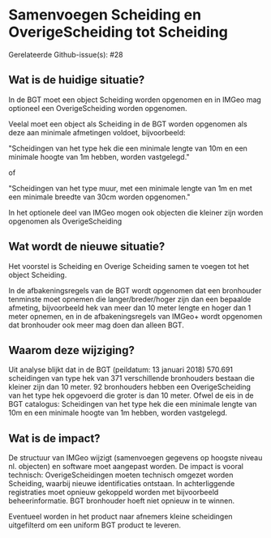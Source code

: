 # Samenvoegen Scheiding en OverigeScheiding tot Scheiding

Gerelateerde Github-issue(s): #28

## Wat is de huidige situatie?

In de BGT moet een object Scheiding worden opgenomen en in IMGeo mag optioneel een OverigeScheiding worden opgenomen.

Veelal moet een object als Scheiding in de BGT worden opgenomen als deze aan minimale afmetingen voldoet, bijvoorbeeld:

"Scheidingen van het type hek die een minimale lengte van 10m en een minimale hoogte van 1m hebben, worden vastgelegd."

of

"Scheidingen van het type muur, met een minimale lengte van 1m en met een minimale breedte van 30cm worden opgenomen."

In het optionele deel van IMGeo mogen ook objecten die kleiner zijn worden opgenomen als OverigeScheiding

## Wat wordt de nieuwe situatie?

Het voorstel is Scheiding en Overige Scheiding samen te voegen tot het object Scheiding.

In de afbakeningsregels van de BGT wordt opgenomen dat een bronhouder tenminste moet opnemen die langer/breder/hoger zijn dan een bepaalde afmeting, bijvoorbeeld hek van meer dan 10 meter lengte en hoger dan 1 meter opnemen, 
en in de afbakeningsregels van IMGeo+ wordt opgenomen dat bronhouder ook meer mag doen dan alleen BGT. 

## Waarom deze wijziging?

Uit analyse blijkt dat in de BGT (peildatum: 13 januari 2018) 570.691 scheidingen van type hek van 371 verschillende bronhouders bestaan die kleiner zijn dan 10 meter.
92 bronhouders hebben een OverigeScheiding van het type hek opgevoerd die groter is dan 10 meter. Ofwel de eis in de BGT catalogus: Scheidingen van het type hek die een minimale lengte van 10m en een minimale hoogte van 1m hebben, worden vastgelegd.

## Wat is de impact?

De structuur van IMGeo wijzigt (samenvoegen gegevens op hoogste niveau nl. objecten) en software moet aangepast worden. 
De impact is vooral technisch: OverigeScheidingen moeten technisch omgezet worden Scheiding, waarbij nieuwe identificaties ontstaan. In achterliggende registraties moet opnieuw gekoppeld worden met bijvoorbeeld beheerinformatie.
BGT bronhouder hoeft niet opnieuw in te winnen.

Eventueel worden in het product naar afnemers kleine scheidingen uitgefilterd om een uniform BGT product te leveren.


